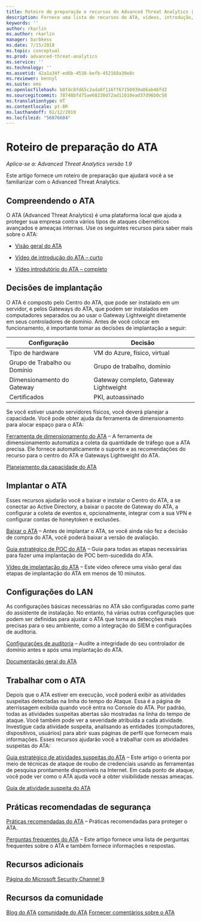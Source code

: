```yaml
---
title: Roteiro de preparação e recursos do Advanced Threat Analytics | Microsoft Docs
description: Fornece uma lista de recursos do ATA, vídeos, introdução, implantação e links do roteiro de preparação.
keywords: ''
author: rkarlin
ms.author: rkarlin
manager: barbkess
ms.date: 7/15/2018
ms.topic: conceptual
ms.prod: advanced-threat-analytics
ms.service: ''
ms.technology: ''
ms.assetid: 42a1a34f-ed6b-4538-befb-452168a30e8c
ms.reviewer: bennyl
ms.suite: ems
ms.openlocfilehash: b8fdc8fd65c2ada0f116ff67150939a06ab46fd2
ms.sourcegitcommit: 78748bfd75ae68230d72ad11010ead37d96b0c58
ms.translationtype: HT
ms.contentlocale: pt-BR
ms.lasthandoff: 02/12/2019
ms.locfileid: "56076684"
---
```

# <a name="ata-readiness-roadmap"></a>Roteiro de preparação do ATA 

*Aplica-se a: Advanced Threat Analytics versão 1.9*

Este artigo fornece um roteiro de preparação que ajudará você a se familiarizar com o Advanced Threat Analytics.

## <a name="understanding-ata"></a>Compreendendo o ATA

O ATA (Advanced Threat Analytics) é uma plataforma local que ajuda a proteger sua empresa contra vários tipos de ataques cibernéticos avançados e ameaças internas. Use os seguintes recursos para saber mais sobre o ATA:

- [Visão geral do ATA](what-is-ata.md)

- [Vídeo de introdução do ATA – curto](https://aka.ms/ATAShort)

- [Vídeo introdutório do ATA – completo](https://aka.ms/ATAVideo) 


## <a name="deployment-decisions"></a>Decisões de implantação

O ATA é composto pelo Centro do ATA, que pode ser instalado em um servidor, e pelos Gateways do ATA, que podem ser instalados em computadores separados ou ao usar o Gateway Lightweight diretamente em seus controladores de domínio. Antes de você colocar em funcionamento, é importante tomar as decisões de implantação a seguir:

|Configuração | Decisão |
|----|----|
|Tipo de hardware|VM do Azure, físico, virtual|
|Grupo de Trabalho ou Domínio|Grupo de trabalho, domínio|
|Dimensionamento do Gateway|Gateway completo, Gateway Lightweight|
|Certificados|PKI, autoassinado|

Se você estiver usando servidores físicos, você deverá planejar a capacidade. Você pode obter ajuda da ferramenta de dimensionamento para alocar espaço para o ATA:

[Ferramenta de dimensionamento do ATA](ata-capacity-planning.md) – A ferramenta de dimensionamento automatiza a coleta da quantidade de tráfego que a ATA precisa. Ele fornece automaticamente o suporte e as recomendações do recurso para o centro do ATA e Gateways Lightweight do ATA.


[Planejamento da capacidade do ATA](ata-capacity-planning.md)


## <a name="deploy-ata"></a>Implantar o ATA

Esses recursos ajudarão você a baixar e instalar o Centro do ATA, a se conectar ao Active Directory, a baixar o pacote de Gateway do ATA, a configurar a coleta de eventos e, opcionalmente, integrar com a sua VPN e configurar contas de honeytoken e exclusões.

[Baixar o ATA](http://aka.ms/ataeval) – Antes de implantar o ATA, se você ainda não fez a decisão de compra do ATA, você poderá baixar a versão de avaliação. 

[Guia estratégico de POC do ATA](http://aka.ms/atapoc) – Guia para todas as etapas necessárias para fazer uma implantação de POC bem-sucedida do ATA.

[Vídeo de implantação do ATA](https://channel9.msdn.com/Shows/Microsoft-Security/Overview-of-ATA-Deployment-in-10-Minutes) – Este vídeo oferece uma visão geral das etapas de implantação do ATA em menos de 10 minutos.

## <a name="ata-settings"></a>Configurações do LAN

As configurações básicas necessárias no ATA são configuradas como parte do assistente de instalação. No entanto, há várias outras configurações que podem ser definidas para ajustar o ATA que torna as detecções mais precisas para o seu ambiente, como a integração do SIEM e configurações de auditoria.

[Configurações de auditoria](https://aka.ms/ataauditingblog) – Audite a integridade do seu controlador de domínio antes e após uma implantação do ATA.

[Documentação geral do ATA](https://docs.microsoft.com/advanced-threat-analytics/)

## <a name="work-with-ata"></a>Trabalhar com o ATA

Depois que o ATA estiver em execução, você poderá exibir as atividades suspeitas detectadas na linha do tempo do Ataque. Essa é a página de aterrissagem exibida quando você entra no Console do ATA. Por padrão, todas as atividades suspeitas abertas são mostradas na linha do tempo de ataque. Você também pode ver a severidade atribuída a cada atividade. Investigue cada atividade suspeita, analisando as entidades (computadores, dispositivos, usuários) para abrir suas páginas de perfil que fornecem mais informações. Esses recursos ajudarão você a trabalhar com as atividades suspeitas do ATA:

[Guia estratégico de atividades suspeitas do ATA](http://aka.ms/ataplaybook) – Este artigo o orienta por meio de técnicas de ataque de roubo de credenciais usando as ferramentas de pesquisa prontamente disponíveis na Internet. Em cada ponto de ataque, você pode ver como o ATA ajuda você a obter visibilidade nessas ameaças.

[Guia de atividade suspeita do ATA](suspicious-activity-guide.md)



## <a name="security-best-practices"></a>Práticas recomendadas de segurança

[Práticas recomendadas do ATA](https://aka.ms/atasecbestpractices) – Práticas recomendadas para proteger o ATA.

[Perguntas frequentes do ATA](ata-technical-faq.md) – Este artigo fornece uma lista de perguntas frequentes sobre o ATA e também fornece informações e respostas.

## <a name="additional-resources"></a>Recursos adicionais

[Página do Microsoft Security Channel 9](https://channel9.msdn.com/Shows/Microsoft-Security/)

## <a name="community-resources"></a>Recursos da comunidade

[Blog do ATA](https://aka.ms/ATABlog)
[comunidade do ATA](https://aka.ms/ATACommunity)
[Fornecer comentários sobre o ATA](https://aka.ms/ATAUserVoice)
